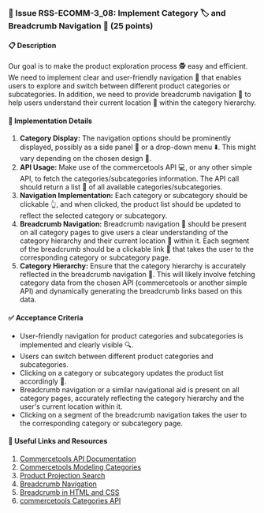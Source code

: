 ### 🎯 Issue RSS-ECOMM-3_08: Implement Category 🏷️ and Breadcrumb Navigation 🍞 (25 points)

#### 📋 Description

Our goal is to make the product exploration process 🕵️ easy and efficient. We need to implement clear and user-friendly navigation 🧭 that enables users to explore and switch between different product categories or subcategories. In addition, we need to provide breadcrumb navigation 🍞 to help users understand their current location 📍 within the category hierarchy.

#### 🔨 Implementation Details

1. **Category Display:** The navigation options should be prominently displayed, possibly as a side panel 📝 or a drop-down menu ⬇️. This might vary depending on the chosen design 🎨.
2. **API Usage:** Make use of the commercetools API 💻, or any other simple API, to fetch the categories/subcategories information. The API call should return a list 📃 of all available categories/subcategories.
3. **Navigation Implementation:** Each category or subcategory should be clickable 👆, and when clicked, the product list should be updated to reflect the selected category or subcategory.
4. **Breadcrumb Navigation:** Breadcrumb navigation 🍞 should be present on all category pages to give users a clear understanding of the category hierarchy and their current location 📍 within it. Each segment of the breadcrumb should be a clickable link 🔗 that takes the user to the corresponding category or subcategory page.
5. **Category Hierarchy:** Ensure that the category hierarchy is accurately reflected in the breadcrumb navigation 🍞. This will likely involve fetching category data from the chosen API (commercetools or another simple API) and dynamically generating the breadcrumb links based on this data.

#### ✅ Acceptance Criteria

- User-friendly navigation for product categories and subcategories is implemented and clearly visible 🔍.
- Users can switch between different product categories and subcategories.
- Clicking on a category or subcategory updates the product list accordingly 🔄.
- Breadcrumb navigation or a similar navigational aid is present on all category pages, accurately reflecting the category hierarchy and the user's current location within it.
- Clicking on a segment of the breadcrumb navigation takes the user to the corresponding category or subcategory page.

#### 🔗 Useful Links and Resources

1. [Commercetools API Documentation](https://docs.commercetools.com/api)
2. [Commercetools Modeling Categories](https://docs.commercetools.com/tutorials/categories)
3. [Product Projection Search](https://docs.commercetools.com/api/projects/products-search#product-projection-search)
4. [Breadcrumb Navigation](https://blog.hubspot.com/marketing/navigation-breadcrumbs)
5. [Breadcrumb in HTML and CSS](https://www.w3schools.com/howto/howto_css_breadcrumbs.asp)
6. [commercetools Categories API](https://docs.commercetools.com/api/projects/categories)
